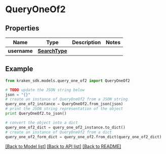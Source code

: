 # QueryOneOf2


## Properties
Name | Type | Description | Notes
------------ | ------------- | ------------- | -------------
**username** | [**SearchType**](SearchType.md) |  | 

## Example

```python
from kraken_sdk.models.query_one_of2 import QueryOneOf2

# TODO update the JSON string below
json = "{}"
# create an instance of QueryOneOf2 from a JSON string
query_one_of2_instance = QueryOneOf2.from_json(json)
# print the JSON string representation of the object
print QueryOneOf2.to_json()

# convert the object into a dict
query_one_of2_dict = query_one_of2_instance.to_dict()
# create an instance of QueryOneOf2 from a dict
query_one_of2_form_dict = query_one_of2.from_dict(query_one_of2_dict)
```
[[Back to Model list]](../README.md#documentation-for-models) [[Back to API list]](../README.md#documentation-for-api-endpoints) [[Back to README]](../README.md)


